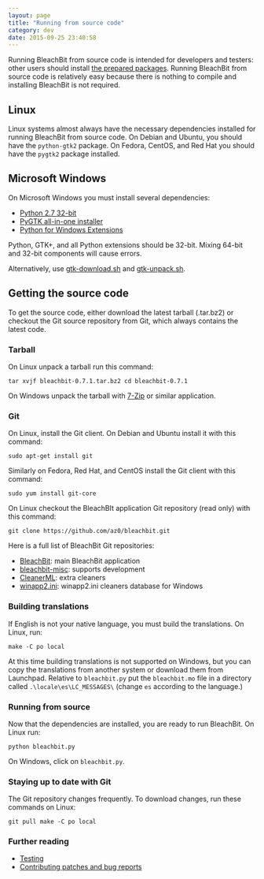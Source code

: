 ```yaml
---
layout: page
title: "Running from source code"
category: dev
date: 2015-09-25 23:40:58
---
```


Running BleachBit from source code is intended for developers and testers: other users should install [the prepared packages](http://bleachbit.sourceforge.net/download). Running BleachBit from source code is relatively easy because there is nothing to compile and installing BleachBit is not required.

## Linux

Linux systems almost always have the necessary dependencies installed for running BleachBit from source code. On Debian and Ubuntu, you should have the ```python-gtk2``` package. On Fedora, CentOS, and Red Hat you should have the ```pygtk2``` package installed.

## Microsoft Windows

On Microsoft Windows you must install several dependencies:

*   [Python 2.7 32-bit](https://www.python.org/ftp/python/2.7.8/python-2.7.8.msi)
*   [PyGTK all-in-one installer](http://ftp.gnome.org/pub/GNOME/binaries/win32/pygtk/2.24/pygtk-all-in-one-2.24.2.win32-py2.7.msi)
*   [Python for Windows Extensions](http://sourceforge.net/projects/pywin32/files/pywin32/Build%20219/pywin32-219.win32-py2.7.exe/download)

Python, GTK+, and all Python extensions should be 32-bit. Mixing 64-bit and 32-bit components will cause errors.

Alternatively, use [gtk-download.sh](https://github.com/az0/bleachbit-misc/blob/master/gtk-download.sh) and [gtk-unpack.sh](https://github.com/az0/bleachbit-misc/blob/master/gtk-unpack.sh).

## Getting the source code

To get the source code, either download the latest tarball (.tar.bz2) or checkout the Git source repository from Git, which always contains the latest code.

### Tarball

On Linux unpack a tarball run this command:

`tar xvjf bleachbit-0.7.1.tar.bz2 cd bleachbit-0.7.1`

On Windows unpack the tarball with [7-Zip](http://www.7-zip.org/) or similar application.

### Git

On Linux, install the Git client. On Debian and Ubuntu install it with this command:

`sudo apt-get install git`

Similarly on Fedora, Red Hat, and CentOS install the Git client with this command:

`sudo yum install git-core`

On Linux checkout the BleachBIt application Git repository (read only) with this command:

`git clone https://github.com/az0/bleachbit.git`

Here is a full list of BleachBit Git repositories:

*   [BleachBit](https://github.com/az0/bleachbit): main BleachBit application
*   [bleachbit-misc](https://github.com/az0/bleachbit): supports development
*   [CleanerML](https://github.com/az0/cleanerml): extra cleaners
*   [winapp2.ini](https://github.com/az0/winapp2.ini): winapp2.ini cleaners database for Windows

### Building translations

If English is not your native language, you must build the translations. On Linux, run:

`make -C po local`

At this time building translations is not supported on Windows, but you can copy the translations from another system or download them from Launchpad. Relative to ```bleachbit.py``` put the ```bleachbit.mo``` file in a directory called ```.\locale\es\LC_MESSAGES\``` (change ```es``` according to the language.)

### Running from source

Now that the dependencies are installed, you are ready to run BleachBit. On Linux run:

`python bleachbit.py`

On Windows, click on ```bleachbit.py```.

### Staying up to date with Git

The Git repository changes frequently. To download changes, run these commands on Linux:

`git pull make -C po local`

### Further reading

*   [Testing](http://bleachbit.sourceforge.net/contribute/testing)
*   [Contributing patches and bug reports](http://bleachbit.sourceforge.net/contribute)


